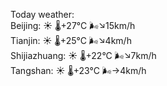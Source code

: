 Today weather:  
Beijing: ☀️   🌡️+27°C 🌬️↘15km/h  
Tianjin: ☀️   🌡️+25°C 🌬️↘4km/h  
Shijiazhuang: ☀️   🌡️+22°C 🌬️↘7km/h  
Tangshan: ☀️   🌡️+23°C 🌬️→4km/h  
